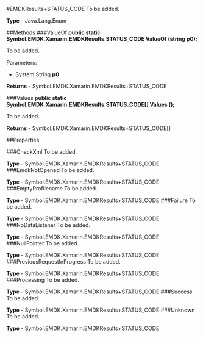 #EMDKResults+STATUS_CODE
To be added.

**Type** - Java.Lang.Enum

##Methods
###ValueOf
**public static Symbol.EMDK.Xamarin.EMDKResults.STATUS_CODE ValueOf (string p0);**

To be added.

Parameters: 

* System.String **p0**

**Returns** - Symbol.EMDK.Xamarin.EMDKResults+STATUS_CODE

###Values
**public static Symbol.EMDK.Xamarin.EMDKResults.STATUS_CODE[] Values ();**

To be added.


**Returns** - Symbol.EMDK.Xamarin.EMDKResults+STATUS_CODE[]

##Properties

###CheckXml
To be added.

**Type** - Symbol.EMDK.Xamarin.EMDKResults+STATUS_CODE
###EmdkNotOpened
To be added.

**Type** - Symbol.EMDK.Xamarin.EMDKResults+STATUS_CODE
###EmptyProfilename
To be added.

**Type** - Symbol.EMDK.Xamarin.EMDKResults+STATUS_CODE
###Failure
To be added.

**Type** - Symbol.EMDK.Xamarin.EMDKResults+STATUS_CODE
###NoDataListener
To be added.

**Type** - Symbol.EMDK.Xamarin.EMDKResults+STATUS_CODE
###NullPointer
To be added.

**Type** - Symbol.EMDK.Xamarin.EMDKResults+STATUS_CODE
###PreviousRequestInProgress
To be added.

**Type** - Symbol.EMDK.Xamarin.EMDKResults+STATUS_CODE
###Processing
To be added.

**Type** - Symbol.EMDK.Xamarin.EMDKResults+STATUS_CODE
###Success
To be added.

**Type** - Symbol.EMDK.Xamarin.EMDKResults+STATUS_CODE
###Unknown
To be added.

**Type** - Symbol.EMDK.Xamarin.EMDKResults+STATUS_CODE


